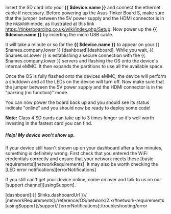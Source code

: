 Insert the SD card into your **{{ $device.name }}** and connect the ethernet cable if necessary. Before powering up the Asus Tinker Board S, make sure that the jumper between the 5V power supply and the HDMI connector is in the `MASKROM` mode, as illustrated at this link <a href="https://tinkerboarding.co.uk/wiki/index.php/Setup">https://tinkerboarding.co.uk/wiki/index.php/Setup</a>. Now power up the **{{ $device.name }}** by inserting the micro USB cable.

It will take a minute or so for the **{{ $device.name }}** to appear on your {{ $names.company.lower }} [dashboard][dashboard]. While you wait, {{ $names.os.lower }} is establishing a secure connection with the {{ $names.company.lower }} servers and flashing the OS onto the device's internal eMMC. It then expands the partitions to use all the available space.

Once the OS is fully flashed onto the devices eMMC, the device will perform a shutdown and all the LEDs on the device will turn off. Now make sure that the jumper between the 5V power supply and the HDMI connector is in the "parking (no function)" mode.

You can now power the board back up and you should see its status indicate "online" and you should now be ready to deploy some code!

__Note:__ Class 4 SD cards can take up to 3 times longer so it's well worth investing in the fastest card you can find.

##### Help! My device won't show up.
If your device still hasn't shown up on your dashboard after a few minutes, something is definitely wrong. First check that you entered the WiFi credentials correctly and ensure that your network meets these [basic requirements][networkRequirements]. It may also be worth checking the [LED error notifications][errorNotifications]

If you still can't get your device online, come on over and talk to us on our [support channel][usingSupport].

[dashboard]:{{ $links.dashboardUrl }}/
[networkRequirements]:/reference/OS/network/2.x/#network-requirements
[usingSupport]:/support/
[errorNotifications]:/troubleshooting/error
